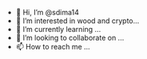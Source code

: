 - 👋 Hi, I’m @sdima14
- 👀 I’m interested in wood and crypto...
- 🌱 I’m currently learning ...
- 💞️ I’m looking to collaborate on ...
- 📫 How to reach me ...

<!---
sdima14/sdima14 is a ✨ special ✨ repository because its `README.md` (this file) appears on your GitHub profile.
You can click the Preview link to take a look at your changes.
--->
